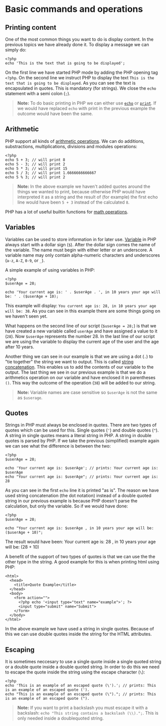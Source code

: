 Basic commands and operations
=============================

Printing content
--------------

One of the most common things you want to do is display content. In the previous topics we have already done it. To display a message we can simply do:

    <?php
    echo 'This is the text that is going to be displayed';

On the first line we have started PHP mode by adding the PHP opening tag `<?php`. On the second line we instruct PHP to display the text `This is the text that is going to be displayed`. As you can see the text is encapsulated in quotes. This is mandatory (for strings). We close the `echo` statement with a semi colon (`;`).

> **Note:**
> To do basic printing in PHP we can either use [`echo`][echo] or [`print`][print]. If we would have replaced `echo` with print in the previous example the outcome would have been the same.

Arithmetic
----------

PHP support all kinds of [arithmetic operations][arithmetic]. We can do additions, substractions, multiplications, divisions and modules operations:

    <?php
    echo 5 + 3; // will print 8
    echo 5 - 3; // will print 2
    echo 5 * 3; // will print 15
    echo 5 / 3; // will print 1.6666666666667
    echo 5 % 3; // will print 2

> **Note:**
> In the above example we haven't added quotes around the things we wanted to print, because otherwise PHP would have interpreted it as a string and the result of (for example) the first echo line would have been `5 + 3` instead of the calculated `8`.

PHP has a lot of useful builtin functions for [math operations][math].

Variables
---------

Variables can be used to store information in for later use. [Variable][variables] in PHP always start with a dollar sign (`$`). After the dollar sign comes the name of the variable. The name must begin with either letter or an underscore. A variable name may only contain alpha-numeric characters and underscores (`a-z`, `A-Z`, `0-9`, or `_`).

A simple example of using variables in PHP:

    <?php
    $userAge = 28;

    echo 'Your current age is: ' . $userAge . ', in 10 years your age will be: ' . ($userAge + 10);

This example will display: `You current age is: 28, in 10 years your age will be: 38`. As you can see in this example there are some things going on we haven't seen yet.

What happens on the second line of our script (`$userAge = 28;`) is that we have created a new variable called `userAge` and have assigned a value to it (`28`). Now `$userAge` represents the number 28. In the last line of our script we are using the variable to display the current age of the user and the age after 10 years.

Another thing we can see in our example is that we are using a dot (`.`) to "tie together" the string we want to output. This is called [string concatenation][string-operators]. This enables us to add the contents of our variable to the output. The last thing we see in our previous example is that we do a arithmetics operation on our variable and have enclosed it in parentheses `()`. This way the outcome of the operation (`38`) will be added to our string.

> **Note:**
> Variable names are case sensitive so `$userAge` is not the same as `$userage`.

Quotes
------

Strings in PHP must always be enclosed in quotes. There are two types of quotes which can be used for this. Single quotes (`'`) and double quotes (`"`). A string in single quotes means a literal string in PHP. A string in double quotes is parsed by PHP. If we take the previous (simplified) example again we can see what the difference is between the two:

    <?php
    $userAge = 28;

    echo 'Your current age is: $userAge'; // prints: Your current age is: $userAge
    echo "Your current age is: $userAge"; // prints: Your current age is: 28

As you can see in the first `echo` line it is printed "as is". The reason we have used string concatenation (the dot notation) instead of a double quoted string in our previous example is because PHP doesn't parse the calculation, but only the variable. So if we would have done:

    <?php
    $userAge = 28;

    echo "Your current age is: $userAge , in 10 years your age will be: ($userAge + 10)";

The result would have been: Your current age is: 28 , in 10 years your age will be: (28 + 10)

A benefit of the support of two types of quotes is that we can use the the other type in the string. A good example for this is when printing html using PHP:

    <html>
      <head>
        <title>Quote Example</title>
      </head>
      <body>
        <form action="">
          <?php echo '<input type="text" name="example">'; ?>
          <input type="submit" name="Submit">
        </form>
      </body>
    </html>

In the above example we have used a string in single quotes. Because of this we can use double quotes inside the string for the HTML attributes.

Escaping
--------

It is sometimes neccesary to use a single quote inside a single quoted string or a double quote inside a double quoted string. In order to do this we need to escape the quote inside the string using the escape character (`\`):

    <?php
    echo 'This is an example of an escaped quote (\').'; // prints: This is an example of an escaped quote (').
    echo "This is an example of an escaped quote (\")."; // prints: This is an example of an escaped quote (").

> **Note:**
> If you want to print a backslash you must escape it with a backslash: `echo "This string contains a backslash (\\).";`. This is only needed inside a doublequoted string.

[echo]:http://php.net/manual/en/function.echo.php
[print]:http://php.net/manual/en/function.print.php
[arithmetic]:http://php.net/manual/en/language.operators.arithmetic.php
[math]:http://www.php.net/manual/en/ref.math.php
[variables]:http://www.php.net/manual/en/language.variables.php
[string-operators]:http://php.net/manual/en/language.operators.string.php
